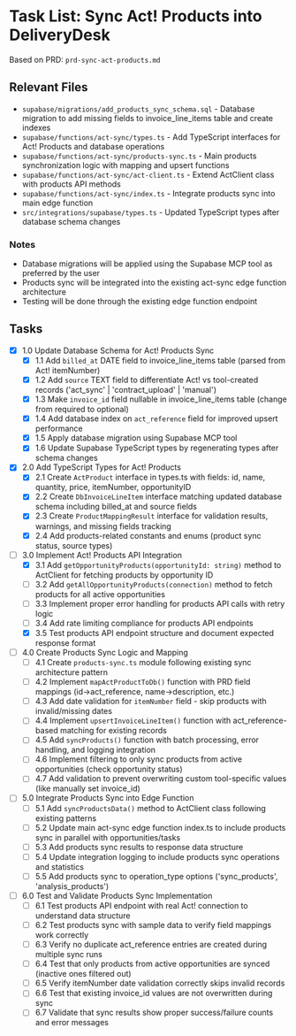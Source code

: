 # Task List: Sync Act! Products into DeliveryDesk

Based on PRD: `prd-sync-act-products.md`

## Relevant Files

- `supabase/migrations/add_products_sync_schema.sql` - Database migration to add missing fields to invoice_line_items table and create indexes
- `supabase/functions/act-sync/types.ts` - Add TypeScript interfaces for Act! Products and database operations
- `supabase/functions/act-sync/products-sync.ts` - Main products synchronization logic with mapping and upsert functions
- `supabase/functions/act-sync/act-client.ts` - Extend ActClient class with products API methods
- `supabase/functions/act-sync/index.ts` - Integrate products sync into main edge function
- `src/integrations/supabase/types.ts` - Updated TypeScript types after database schema changes

### Notes

- Database migrations will be applied using the Supabase MCP tool as preferred by the user
- Products sync will be integrated into the existing act-sync edge function architecture
- Testing will be done through the existing edge function endpoint

## Tasks

- [x] 1.0 Update Database Schema for Act! Products Sync
  - [x] 1.1 Add `billed_at` DATE field to invoice_line_items table (parsed from Act! itemNumber)
  - [x] 1.2 Add `source` TEXT field to differentiate Act! vs tool-created records ('act_sync' | 'contract_upload' | 'manual')
  - [x] 1.3 Make `invoice_id` field nullable in invoice_line_items table (change from required to optional)
  - [x] 1.4 Add database index on `act_reference` field for improved upsert performance
  - [x] 1.5 Apply database migration using Supabase MCP tool
  - [x] 1.6 Update Supabase TypeScript types by regenerating types after schema changes

- [x] 2.0 Add TypeScript Types for Act! Products
  - [x] 2.1 Create `ActProduct` interface in types.ts with fields: id, name, quantity, price, itemNumber, opportunityID
  - [x] 2.2 Create `DbInvoiceLineItem` interface matching updated database schema including billed_at and source fields
  - [x] 2.3 Create `ProductMappingResult` interface for validation results, warnings, and missing fields tracking
  - [x] 2.4 Add products-related constants and enums (product sync status, source types)

- [ ] 3.0 Implement Act! Products API Integration  
  - [x] 3.1 Add `getOpportunityProducts(opportunityId: string)` method to ActClient for fetching products by opportunity ID
  - [ ] 3.2 Add `getAllOpportunityProducts(connection)` method to fetch products for all active opportunities
  - [ ] 3.3 Implement proper error handling for products API calls with retry logic
  - [ ] 3.4 Add rate limiting compliance for products API endpoints
  - [x] 3.5 Test products API endpoint structure and document expected response format

- [ ] 4.0 Create Products Sync Logic and Mapping
  - [ ] 4.1 Create `products-sync.ts` module following existing sync architecture pattern
  - [ ] 4.2 Implement `mapActProductToDb()` function with PRD field mappings (id→act_reference, name→description, etc.)
  - [ ] 4.3 Add date validation for `itemNumber` field - skip products with invalid/missing dates
  - [ ] 4.4 Implement `upsertInvoiceLineItem()` function with act_reference-based matching for existing records
  - [ ] 4.5 Add `syncProducts()` function with batch processing, error handling, and logging integration
  - [ ] 4.6 Implement filtering to only sync products from active opportunities (check opportunity status)
  - [ ] 4.7 Add validation to prevent overwriting custom tool-specific values (like manually set invoice_id)

- [ ] 5.0 Integrate Products Sync into Edge Function
  - [ ] 5.1 Add `syncProductsData()` method to ActClient class following existing patterns
  - [ ] 5.2 Update main act-sync edge function index.ts to include products sync in parallel with opportunities/tasks
  - [ ] 5.3 Add products sync results to response data structure
  - [ ] 5.4 Update integration logging to include products sync operations and statistics
  - [ ] 5.5 Add products sync to operation_type options ('sync_products', 'analysis_products')

- [ ] 6.0 Test and Validate Products Sync Implementation
  - [ ] 6.1 Test products API endpoint with real Act! connection to understand data structure
  - [ ] 6.2 Test products sync with sample data to verify field mappings work correctly
  - [ ] 6.3 Verify no duplicate act_reference entries are created during multiple sync runs
  - [ ] 6.4 Test that only products from active opportunities are synced (inactive ones filtered out)
  - [ ] 6.5 Verify itemNumber date validation correctly skips invalid records
  - [ ] 6.6 Test that existing invoice_id values are not overwritten during sync
  - [ ] 6.7 Validate that sync results show proper success/failure counts and error messages
